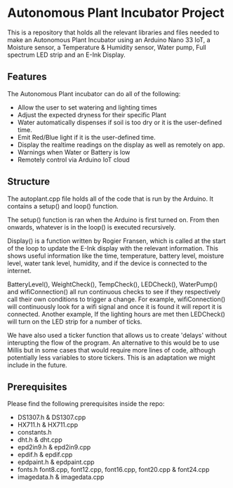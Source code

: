 # Autonomous Plant Incubator Project

This is a repository that holds all the relevant libraries and files needed to make an Autonomous Plant Incubator using an Arduino Nano 33 IoT, a Moisture sensor, a Temperature & Humidity sensor, Water pump, Full spectrum LED strip and an E-Ink Display.

## Features
The Autonomous Plant incubator can do all of the following:
* Allow the user to set watering and lighting times
* Adjust the expected dryness for their specific Plant
* Water automatically dispenses if soil is too dry or it is the user-defined time.
* Emit Red/Blue light if it is the user-defined time.
* Display the realtime readings on the display as well as remotely on app.
* Warnings when Water or Battery is low
* Remotely control via Arduino IoT cloud

## Structure
The autoplant.cpp file holds all of the code that is run by the Arduino. It contains a setup() and loop() function.

The setup() function is ran when the Arduino is first turned on.
From then onwards, whatever is in the loop() is executed recursively.

Display() is a function written by Rogier Fransen, which is called at the start of the loop to update the E-Ink display with the relevant information. This shows useful information like the time, temperature, battery level, moisture level, water tank level, humidity, and if the device is connected to the internet.

BatteryLevel(), WeightCheck(), TempCheck(), LEDCheck(), WaterPump() and wifiConnection() all run continuous checks to see if they respectively call their own conditions to trigger a change.
For example, wifiConnection() will continuously look for a wifi signal and once it is found it will report it is connected.
Another example, If the lighting hours are met then LEDCheck() will turn on the LED strip for a number of ticks.

We have also used a ticker function that allows us to create 'delays' without interupting the flow of the program. An alternative to this would be to use Millis but in some cases that would require more lines of code, although potentially less variables to store tickers. This is an adaptation we might include in the future.

## Prerequisites
Please find the following prerequisites inside the repo:
*  DS1307.h & DS1307.cpp
*  HX711.h & HX711.cpp
*  constants.h
*  dht.h & dht.cpp
*  epd2in9.h & epd2in9.cpp
*  epdif.h & epdif.cpp
*  epdpaint.h & epdpaint.cpp
*  fonts.h font8.cpp, font12.cpp, font16.cpp, font20.cpp & font24.cpp
*  imagedata.h & imagedata.cpp
